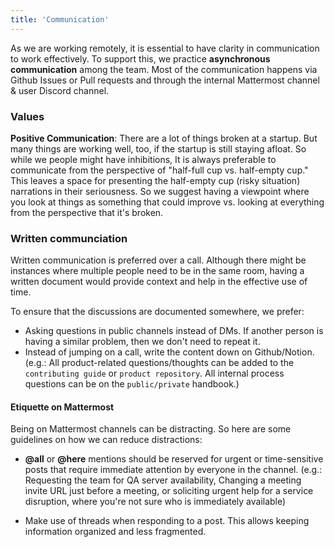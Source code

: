 ```yaml
---
title: 'Communication'
---
```


As we are working remotely, it is essential to have clarity in communication to work effectively. To support this, we practice **asynchronous communication** among the team. Most of the communication happens via Github Issues or Pull requests and through the internal Mattermost channel & user Discord channel.

### Values

**Positive Communication**: There are a lot of things broken at a startup. But many things are working well, too, if the startup is still staying afloat. So while we people might have inhibitions, It is always preferable to communicate from the perspective of "half-full cup vs. half-empty cup." This leaves a space for presenting the half-empty cup (risky situation) narrations in their seriousness. So we suggest having a viewpoint where you look at things as something that could improve vs. looking at everything from the perspective that it's broken.


### Written communciation

Written communication is preferred over a call. Although there might be instances where multiple people need to be in the same room, having a written document would provide context and help in the effective use of time.

To ensure that the discussions are documented somewhere, we prefer:
- Asking questions in public channels instead of DMs. If another person is having a similar problem, then we don't need to repeat it.
- Instead of jumping on a call, write the content down on Github/Notion. (e.g.: All product-related questions/thoughts can be added to the `contributing guide` or `product repository`. All internal process questions can be on the `public/private` handbook.)

#### Etiquette on Mattermost

Being on Mattermost channels can be distracting. So here are some guidelines on how we can reduce distractions:

- **@all** or **@here** mentions should be reserved for urgent or time-sensitive posts that require immediate attention by everyone in the channel. (e.g.: Requesting the team for QA server availability, Changing a meeting invite URL just before a meeting, or soliciting urgent help for a service disruption, where you're not sure who is immediately available)

- Make use of threads when responding to a post. This allows keeping information organized and less fragmented.
